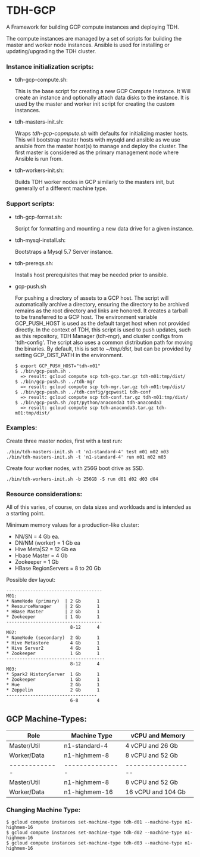 TDH-GCP 
=========

A Framework for building GCP compute instances and deploying TDH.

The compute instances are managed by a set of scripts for building the master 
and worker node instances. Ansible is used for installing or updating/upgrading 
the TDH cluster.

### Instance initialization scripts:

* tdh-gcp-compute.sh:
  
  This is the base script for creating a new GCP Compute Instance. It Will 
create an instance and optionally attach data disks to the instance. It is 
used by the master and worker init script for creating the custom instances.

* tdh-masters-init.sh:
  
  Wraps *tdh-gcp-copmpute.sh* with defaults for initializing master hosts.
This will bootstrap master hosts with mysqld and ansible as we use ansible
from the master host(s) to manage and deploy the cluster. The first master 
is considered as the primary management node where Ansible is run from.

* tdh-workers-init.sh:  
  
  Builds TDH worker nodes in GCP similarly to the masters init, but generally 
 of a different machine type.


### Support scripts:

* tdh-gcp-format.sh: 
  
  Script for formatting and mounting a new data drive for a given instance.

* tdh-mysql-install.sh: 
  
  Bootstraps a Mysql 5.7 Server instance.

* tdh-prereqs.sh:
  
  Installs host prerequisites that may be needed prior to ansible.

* gcp-push.sh

   For pushing a directory of assets to a GCP host. The script will automatically 
   archive a directory, ensuring the directory to be archived remains as the root
   directory and links are honored. It creates a tarball to be transferred to a 
   GCP host. The environment variable GCP_PUSH_HOST is used as the default target 
   host when not provided directly. In the context of TDH, this script is used to 
   push updates, such as this repository, TDH Manager (tdh-mgr), and cluster 
   configs from 'tdh-config'. The script also uses a common distribution path for 
   moving the binaries. By default, this is set to *~/tmp/dist*, but can be provided 
   by setting GCP_DIST_PATH in the environment.
   ```
   $ export GCP_PUSH_HOST="tdh-m01"
   $ ./bin/gcp-push.sh .
     => result: gcloud compute scp tdh-gcp.tar.gz tdh-m01:tmp/dist/
   $ ./bin/gcp-push.sh ../tdh-mgr
     => result: gcloud compute scp tdh-mgr.tar.gz tdh-m01:tmp/dist/
   $ ./bin/gcp-push.sh ../tdh-config/gcpwest1 tdh-conf
     => result: gcloud compute scp tdh-conf.tar.gz tdh-m01:tmp/dist/
   $ ./bin/gcp-push.sh /opt/python/anaconda3 tdh-anaconda3
     => result: gcloud compute scp tdh-anaconda3.tar.gz tdh-m01:tmp/dist/
   ```


### Examples:

Create three master nodes, first with a test run:
```
./bin/tdh-masters-init.sh -t 'n1-standard-4' test m01 m02 m03
./bin/tdh-masters-init.sh -t 'n1-standard-4' run m01 m02 m03
```

Create four worker nodes, with 256G boot drive as SSD.
```
./bin/tdh-workers-init.sh -b 256GB -S run d01 d02 d03 d04
```

### Resource considerations:

All of this varies, of course, on data sizes and workloads and 
is intended as a starting point.

Minimum memory values for a production-like cluster:
*  NN/SN = 4 Gb ea.
*  DN/NM (worker) = 1 Gb ea 
*  Hive Meta|S2  = 12 Gb ea
*  Hbase Master = 4 Gb
*  Zookeeper  = 1 Gb
*  HBase RegionServers = 8 to 20 Gb

Possible dev layout:
```
------------------------------------
M01:
* NameNode (primary)  | 2 Gb      1
* ResourceManager     | 2 Gb      1
* HBase Master        | 2 Gb      1
* Zookeeper           | 1 Gb      1
------------------------------------
                        8-12      4
M02:
* NameNode (secondary)  2 Gb      1
* Hive Metastore        4 Gb      1
* Hive Server2          4 Gb      1
* Zookeeper             1 Gb      1
-------------------------------------
                        8-12      4
M03:
* Spark2 HistoryServer  1 Gb      1
* Zookeeper             1 Gb      1
* Hue                   2 Gb      1
* Zeppelin              2 Gb      1
----------------------------------
                        6-8       4
```

## GCP Machine-Types:

|    Role       |  Machine Type   |  vCPU and Memory   |
| ------------- | --------------- | ------------------ |
| Master/Util   |  n1-standard-4  |  4 vCPU and 26 Gb  |
| Worker/Data   |  n1-highmem-8   |  8 vCPU and 52 Gb  |
| ------------- | --------------- | ------------------ |
| Master/Util   |  n1-highmem-8   | 8 vCPU and 52 Gb   |
| Worker/Data   |  n1-highmem-16  | 16 vCPU and 104 Gb |

 
### Changing Machine Type:
```
$ gcloud compute instances set-machine-type tdh-d01 --machine-type n1-highmem-16
$ gcloud compute instances set-machine-type tdh-d02 --machine-type n1-highmem-16
$ gcloud compute instances set-machine-type tdh-d03 --machine-type n1-highmem-16
```

